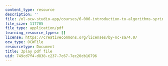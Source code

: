 ```yaml
---
content_type: resource
description: ''
file: /ol-ocw-studio-app/courses/6-006-introduction-to-algorithms-spring-2020/749cd7f4d838c2377c677ec20cb16796_MAyraVVYB64.pdf
file_size: 117705
file_type: application/pdf
learning_resource_types: []
license: https://creativecommons.org/licenses/by-nc-sa/4.0/
ocw_type: OCWFile
resourcetype: Document
title: 3play pdf file
uid: 749cd7f4-d838-c237-7c67-7ec20cb16796
---
```

